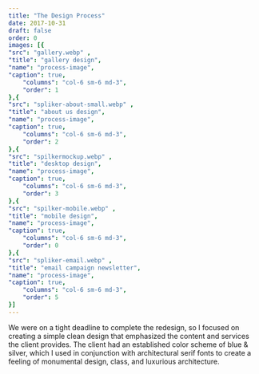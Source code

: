```yaml
---
title: "The Design Process"
date: 2017-10-31
draft: false
order: 0
images: [{
"src": "gallery.webp" ,
"title": "gallery design",
"name": "process-image",
"caption": true,
    "columns": "col-6 sm-6 md-3",
    "order": 1
},{
"src": "spliker-about-small.webp" ,
"title": "about us design",
"name": "process-image",
"caption": true,
    "columns": "col-6 sm-6 md-3",
    "order": 2
},{
"src": "spilkermockup.webp" ,
"title": "desktop design",
"name": "process-image",
"caption": true,
    "columns": "col-6 sm-6 md-3",
    "order": 3
},{
"src": "spilker-mobile.webp" ,
"title": "mobile design",
"name": "process-image",
"caption": true,
    "columns": "col-6 sm-6 md-3",
    "order": 0
},{
"src": "spliker-email.webp" ,
"title": "email campaign newsletter",
"name": "process-image",
"caption": true,
    "columns": "col-6 sm-6 md-3",
    "order": 5
}]
---
```

We were on a tight deadline to complete the redesign, so I focused on creating a simple clean design that emphasized the content and services the client provides. The client had an established color scheme of blue & silver, which I used in conjunction with architectural serif fonts to create a feeling of monumental design, class, and luxurious architecture.